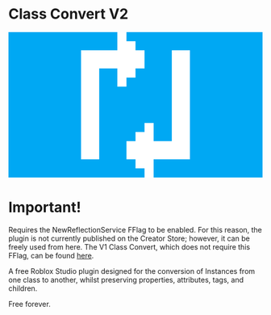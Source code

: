 # Class Convert V2

![Class Convert Logo](./Assets/ClassConvertWide.png)

# Important!
Requires the NewReflectionService FFlag to be enabled. For this reason, the plugin is not currently published on the Creator Store; however, it can be freely used from here. The V1 Class Convert, which does not require this FFlag, can be found [here](https://github.com/Skekdog/Roblox-Plugins).

A free Roblox Studio plugin designed for the conversion of Instances from one class to another, whilst preserving properties, attributes, tags, and children.

Free forever.